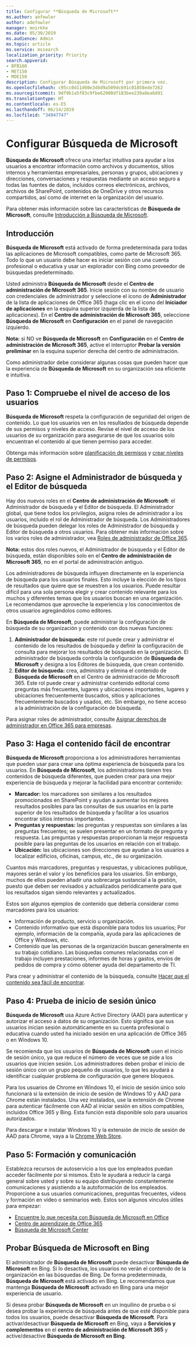 ```yaml
---
title: Configurar **Búsqueda de Microsoft**
ms.author: anfowler
author: adefowler
manager: mnirkhe
ms.date: 05/30/2019
ms.audience: Admin
ms.topic: article
ms.service: mssearch
localization_priority: Priority
search.appverid:
- BFB160
- MET150
- MOE150
description: Configurar Búsqueda de Microsoft por primera vez.
ms.openlocfilehash: c95cc0d11d60e3d4d9a509dc691c01858ede7262
ms.sourcegitcommit: 9df9b1a5f83c9fbe62900df183bee239a8ea6d91
ms.translationtype: HT
ms.contentlocale: es-ES
ms.lasthandoff: 06/14/2019
ms.locfileid: "34947747"
---
```

# <a name="set-up-microsoft-search"></a>Configurar Búsqueda de Microsoft

**Búsqueda de Microsoft** ofrece una interfaz intuitiva para ayudar a los usuarios a encontrar información como archivos y documentos, sitios internos y herramientas empresariales, personas y grupos, ubicaciones y direcciones, conversaciones y respuestas mediante un acceso seguro a todas las fuentes de datos, incluidos correos electrónicos, archivos, archivos de SharePoint, contenidos de OneDrive y otros recursos compartidos, así como de internet en la organización del usuario.

Para obtener más información sobre las características de **Búsqueda de Microsoft**, consulte [Introducción a Búsqueda de Microsoft](overview-microsoft-search.md).

## <a name="get-started"></a>Introducción

**Búsqueda de Microsoft** está activado de forma predeterminada para todas las aplicaciones de Microsoft compatibles, como parte de Microsoft 365. Todo lo que un usuario debe hacer es iniciar sesión con una cuenta profesional o educativa y usar un explorador con Bing como proveedor de búsquedas predeterminado.

Usted administra **Búsqueda de Microsoft** desde el **Centro de administración de Microsoft 365**. Inicie sesión con su nombre de usuario con credenciales de administrador y seleccione el icono de **Administrador** de la lista de aplicaciones de Office 365 (haga clic en el icono del **Iniciador de aplicaciones** en la esquina superior izquierda de la lista de aplicaciones). En el **Centro de administración de Microsoft 365**, seleccione **Búsqueda de Microsoft** en **Configuración** en el panel de navegación izquierdo. 

**Nota:** si NO ve **Búsqueda de Microsoft** en **Configuración** en el **Centro de administración de Microsoft 365**, active el interruptor **Probar la versión preliminar** en la esquina superior derecha del centro de administración. 

Como administrador debe considerar algunas cosas que pueden hacer que la experiencia de **Búsqueda de Microsoft** en su organización sea eficiente e intuitiva.

## <a name="step-1-check-access-level-of-your-users"></a>Paso 1: Compruebe el nivel de acceso de los usuarios

**Búsqueda de Microsoft** respeta la configuración de seguridad del origen de contenido. Lo que los usuarios ven en los resultados de búsqueda depende de sus permisos y niveles de acceso. Revise el nivel de acceso de los usuarios de su organización para asegurarse de que los usuarios solo encuentran el contenido al que tienen permiso para acceder.

Obtenga más información sobre [planificación de permisos](https://docs.microsoft.com/es-ES/sharepoint/plan-your-permissions-strategy) y [crear niveles de permisos](https://docs.microsoft.com/es-ES/sharepoint/how-to-create-and-edit-permission-levels).

## <a name="step-2-assign-search-admin-and-search-editor"></a>Paso 2: Asigne el Administrador de búsqueda y el Editor de búsqueda

Hay dos nuevos roles en el **Centro de administración de Microsoft**: el Administrador de búsqueda y el Editor de búsqueda.  El Administrador global, que tiene todos los privilegios, asigna roles de administrador a los usuarios, incluido el rol de Administrador de búsqueda. Los Administradores de búsqueda pueden delegar los roles de Administrador de búsqueda y Editor de búsqueda a otros usuarios. Para obtener más información sobre los varios roles de administrador, vea [Roles de administrador de Office 365](https://docs.microsoft.com/office365/admin/add-users/about-admin-roles?view=o365-worldwide).

**Nota:** estos dos roles nuevos, el Administrador de búsqueda y el Editor de búsqueda, están disponibles solo en el **Centro de administración de Microsoft 365**, no en el portal de administración antiguo. 

Los administradores de búsqueda influyen directamente en la experiencia de búsqueda para los usuarios finales. Esto incluye la elección de los tipos de resultados que quiere que se muestren a los usuarios. Puede resultar difícil para una sola persona elegir y crear contenido relevante para los muchos y diferentes temas que los usuarios buscan en una organización. Le recomendamos que aproveche la experiencia y los conocimientos de otros usuarios agregándolos como editores. 

En **Búsqueda de Microsoft**, puede administrar la configuración de búsqueda de su organización y contenido con dos nuevas funciones:
1. **Administrador de búsqueda:** este rol puede crear y administrar el contenido de los resultados de búsqueda y definir la configuración de consulta para mejorar los resultados de búsqueda en la organización. El administrador de búsqueda controla la configuración de **Búsqueda de Microsoft** y designa a los Editores de búsqueda, que crean contenido.
2. **Editor de búsqueda:** crea, administra y elimina el contenido de **Búsqueda de Microsoft** en el Centro de administración de Microsoft 365. Este rol puede crear y administrar contenido editorial como preguntas más frecuentes, lugares y ubicaciones importantes, lugares y ubicaciones frecuentemente buscados, sitios y aplicaciones frecuentemente buscados y usados, etc. Sin embargo, no tiene acceso a la administración de la configuración de búsqueda.

Para asignar roles de administrador, consulte [Asignar derechos de administrador en Office 365 para empresas](https://docs.microsoft.com/es-ES/office365/admin/add-users/assign-admin-roles?view=o365-worldwide).

## <a name="step-3-make-content-easy-to-find"></a>Paso 3: Haga el contenido fácil de encontrar 

**Búsqueda de Microsoft** proporciona a los administradores herramientas que pueden usar para crear una óptima experiencia de búsqueda para los usuarios. En **Búsqueda de Microsoft**, los administradores tienen tres contenidos de búsqueda diferentes, que pueden crear para una mejor experiencia de búsqueda y mejorar la facilidad para encontrar contenido:
- **Marcador:** los marcadores son similares a los resultados promocionados en SharePoint y ayudan a aumentar los mejores resultados posibles para las consultas de sus usuarios en la parte superior de los resultados de búsqueda y facilitar a los usuarios encontrar sitios internos importantes. 
- **Preguntas y respuestas:** las preguntas y respuestas son similares a las preguntas frecuentes; se suelen presentar en un formato de pregunta y respuesta. Las preguntas y respuestas proporcionan la mejor respuesta posible para las preguntas de los usuarios en relación con el trabajo.
- **Ubicación:** las ubicaciones son direcciones que ayudan a los usuarios a localizar edificios, oficinas, campus, etc., de su organización. 

Cuantos más marcadores, preguntas y respuestas, y ubicaciones publique, mayores serán el valor y los beneficios para los usuarios. Sin embargo, muchos de ellos pueden añadir una sobrecarga sustancial a la gestión, puesto que deben ser revisados y actualizados periódicamente para que los resultados sigan siendo relevantes y actualizados.

Estos son algunos ejemplos de contenido que debería considerar como marcadores para los usuarios:
- Información de producto, servicio u organización.
- Contenido informativo que está disponible para todos los usuarios; Por ejemplo, información de la compañía, ayuda para las aplicaciones de Office y Windows, etc. 
- Contenido que las personas de la organización buscan generalmente en su trabajo cotidiano. Las búsquedas comunes relacionadas con el trabajo incluyen prestaciones, informes de horas y gastos, envíos de pedidos de compra y cómo obtener ayuda del departamento de TI. 

Para crear y administrar el contenido de la búsqueda, consulte [Hacer que el contenido sea fácil de encontrar](make-content-easy-to-find.md).

## <a name="step-4-test-single-sign-on"></a>Paso 4: Prueba de inicio de sesión único
**Búsqueda de Microsoft** usa Azure Active Directory (AAD) para autenticar y autorizar el acceso a datos de su organización.  Esto significa que sus usuarios inician sesión automáticamente en su cuenta profesional o educativa cuando usted ha iniciado sesión en una aplicación de Office 365 o en Windows 10.

Se recomienda que los usuarios de **Búsqueda de Microsoft** usen el inicio de sesión único, ya que reduce el número de veces que se pide a los usuarios que inicien sesión. Los administradores deben probar el inicio de sesión único con un grupo pequeño de usuarios, lo que les ayudará a identificar cualquier problema de configuración que genere bloqueos. 

Para los usuarios de Chrome en Windows 10, el inicio de sesión único solo funcionará si la extensión de inicio de sesión de Windows 10 y AAD para Chrome están instalados. Una vez instalados, use la extensión de Chrome para autenticar fácilmente con AAD al iniciar sesión en sitios compatibles, incluidos Office 365 y Bing. Esta función está disponible solo para usuarios autorizados. 

Para descargar e instalar Windows 10 y la extensión de inicio de sesión de AAD para Chrome, vaya a la [Chrome Web Store](https://go.microsoft.com/fwlink/?linkid=2090961).

## <a name="step-5-training-and-communication"></a>Paso 5: Formación y comunicación
Establezca recursos de autoservicio a los que los empleados puedan acceder fácilmente por sí mismos. Esto le ayudará a reducir la carga general sobre usted y sobre su equipo distribuyendo constantemente comunicaciones y asistiendo a la autoformación de los empleados. Proporcione a sus usuarios comunicaciones, preguntas frecuentes, vídeos y formación en vídeo o seminarios web. Estos son algunos vínculos útiles para empezar:
- [Encuentre lo que necesita con Búsqueda de Microsoft en Office](https://support.office.com/article/find-what-you-need-with-microsoft-search-in-office-2457d4d8-48a8-4ad4-ab89-5a0657aa8446?ui=en-US&rs=en-US&ad=US)
- [Centro de aprendizaje de Office 365](https://support.office.com/office-training-center)
- 
  [Búsqueda de Microsoft Center](https://support.office.com/es-ES/article/-working-title-microsoft-search-center-b8bf5a2c-7515-40a9-9a6a-b8ed382c86bc?ui=en-US&rs=en-US&ad=US)

## <a name="trying-out-microsoft-search-in-bing"></a>Probar **Búsqueda de Microsoft** en Bing 
El administrador de **Búsqueda de Microsoft** puede desactivar **Búsqueda de Microsoft** en Bing. Si lo desactiva, los usuarios no verán el contenido de la organización en las búsquedas de Bing. De forma predeterminada, **Búsqueda de Microsoft** está activado en Bing. Le recomendamos que mantenga **Búsqueda de Microsoft** activado en Bing para una mejor experiencia de usuario. 

Si desea probar **Búsqueda de Microsoft** en un inquilino de prueba o si desea probar la experiencia de búsqueda antes de que esté disponible para todos los usuarios, puede desactivar **Búsqueda de Microsoft**.
Para activar/desactivar **Búsqueda de Microsoft** en Bing, vaya a **Servicios y complementos** en el **centro de administración de Microsoft 365** y active/desactive **Búsqueda de Microsoft en Bing**.
